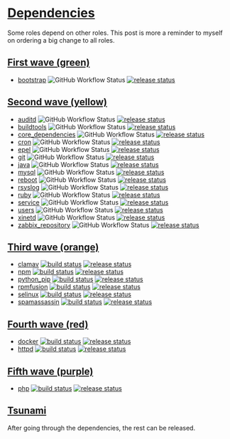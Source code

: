# [Dependencies](#dependencies)

Some roles depend on other roles. This post is more a reminder to myself on ordering a big change to all roles.

## [First wave (green)](#first-wave)
- [bootstrap](https://github.com/buluma/ansible-role-bootstrap) ![GitHub Workflow Status](https://img.shields.io/github/workflow/status/buluma/ansible-role-bootstrap/Ansible%20Molecule) [![release status](https://img.shields.io/github/commits-since/buluma/ansible-role-bootstrap/latest.svg)](https://github.com/buluma/ansible-role-bootstrap/releases)

## [Second wave (yellow)](#second-wave)
- [auditd](https://github.com/buluma/ansible-role-auditd) ![GitHub Workflow Status](https://img.shields.io/github/workflow/status/buluma/ansible-role-auditd/Ansible%20Molecule) [![release status](https://img.shields.io/github/commits-since/buluma/ansible-role-auditd/latest.svg)](https://github.com/buluma/ansible-role-auditd/releases)
- [buildtools](https://github.com/buluma/ansible-role-buildtools) ![GitHub Workflow Status](https://img.shields.io/github/workflow/status/buluma/ansible-role-buildtools/Ansible%20Molecule) [![release status](https://img.shields.io/github/commits-since/buluma/ansible-role-buildtools/latest.svg)](https://github.com/buluma/ansible-role-buildtools/releases)
- [core_dependencies](https://github.com/buluma/ansible-role-core_dependencies) ![GitHub Workflow Status](https://img.shields.io/github/workflow/status/buluma/ansible-role-core_dependencies/Ansible%20Molecule) [![release status](https://img.shields.io/github/commits-since/buluma/ansible-role-core_dependencies/latest.svg)](https://github.com/buluma/ansible-role-core_dependencies/releases)
- [cron](https://github.com/buluma/ansible-role-cron) ![GitHub Workflow Status](https://img.shields.io/github/workflow/status/buluma/ansible-role-cron/Ansible%20Molecule) [![release status](https://img.shields.io/github/commits-since/buluma/ansible-role-cron/latest.svg)](https://github.com/buluma/ansible-role-cron/releases)
- [epel](https://github.com/buluma/ansible-role-epel) ![GitHub Workflow Status](https://img.shields.io/github/workflow/status/buluma/ansible-role-epel/Ansible%20Molecule) [![release status](https://img.shields.io/github/commits-since/buluma/ansible-role-epel/latest.svg)](https://github.com/buluma/ansible-role-epel/releases)
- [git](https://github.com/buluma/ansible-role-git) ![GitHub Workflow Status](https://img.shields.io/github/workflow/status/buluma/ansible-role-git/Ansible%20Molecule) [![release status](https://img.shields.io/github/commits-since/buluma/ansible-role-git/latest.svg)](https://github.com/buluma/ansible-role-git/releases)
- [java](https://github.com/buluma/ansible-role-java) ![GitHub Workflow Status](https://img.shields.io/github/workflow/status/buluma/ansible-role-java/Ansible%20Molecule) [![release status](https://img.shields.io/github/commits-since/buluma/ansible-role-java/latest.svg)](https://github.com/buluma/ansible-role-java/releases)
- [mysql](https://github.com/buluma/ansible-role-mysql) ![GitHub Workflow Status](https://img.shields.io/github/workflow/status/buluma/ansible-role-mysql/Ansible%20Molecule) [![release status](https://img.shields.io/github/commits-since/buluma/ansible-role-mysql/latest.svg)](https://github.com/buluma/ansible-role-mysql/releases)
- [reboot](https://github.com/buluma/ansible-role-reboot) ![GitHub Workflow Status](https://img.shields.io/github/workflow/status/buluma/ansible-role-reboot/Ansible%20Molecule) [![release status](https://img.shields.io/github/commits-since/buluma/ansible-role-reboot/latest.svg)](https://github.com/buluma/ansible-role-reboot/releases)
- [rsyslog](https://github.com/buluma/ansible-role-rsyslog) ![GitHub Workflow Status](https://img.shields.io/github/workflow/status/buluma/ansible-role-rsyslog/Ansible%20Molecule) [![release status](https://img.shields.io/github/commits-since/buluma/ansible-role-rsyslog/latest.svg)](https://github.com/buluma/ansible-role-rsyslog/releases)
- [ruby](https://github.com/buluma/ansible-role-ruby) ![GitHub Workflow Status](https://img.shields.io/github/workflow/status/buluma/ansible-role-ruby/Ansible%20Molecule) [![release status](https://img.shields.io/github/commits-since/buluma/ansible-role-ruby/latest.svg)](https://github.com/buluma/ansible-role-ruby/releases)
- [service](https://github.com/buluma/ansible-role-service) ![GitHub Workflow Status](https://img.shields.io/github/workflow/status/buluma/ansible-role-service/Ansible%20Molecule) [![release status](https://img.shields.io/github/commits-since/buluma/ansible-role-service/latest.svg)](https://github.com/buluma/ansible-role-service/releases)
- [users](https://github.com/buluma/ansible-role-users) ![GitHub Workflow Status](https://img.shields.io/github/workflow/status/buluma/ansible-role-users/Ansible%20Molecule) [![release status](https://img.shields.io/github/commits-since/buluma/ansible-role-users/latest.svg)](https://github.com/buluma/ansible-role-users/releases)
- [xinetd](https://github.com/buluma/ansible-role-xinetd) ![GitHub Workflow Status](https://img.shields.io/github/workflow/status/buluma/ansible-role-xinetd/Ansible%20Molecule) [![release status](https://img.shields.io/github/commits-since/buluma/ansible-role-xinetd/latest.svg)](https://github.com/buluma/ansible-role-xinetd/releases)
- [zabbix_repository](https://github.com/buluma/ansible-role-zabbix_repository) ![GitHub Workflow Status](https://img.shields.io/github/workflow/status/buluma/ansible-role-zabbix_repository/Ansible%20Molecule) [![release status](https://img.shields.io/github/commits-since/buluma/ansible-role-zabbix_repository/latest.svg)](https://github.com/buluma/ansible-role-zabbix_repository/releases)

## [Third wave (orange)](#third-wave)
- [clamav](https://github.com/buluma/ansible-role-clamav) [![build status](https://api.travis-ci.org/buluma/ansible-role-clamav.svg?branch=master)](https://travis-ci.org/buluma/ansible-role-clamav) [![release status](https://img.shields.io/github/commits-since/buluma/ansible-role-clamav/latest.svg)](https://github.com/buluma/ansible-role-clamav/releases)
- [npm](https://github.com/buluma/ansible-role-npm) [![build status](https://api.travis-ci.org/buluma/ansible-role-npm.svg?branch=master)](https://travis-ci.org/buluma/ansible-role-npm) [![release status](https://img.shields.io/github/commits-since/buluma/ansible-role-npm/latest.svg)](https://github.com/buluma/ansible-role-npm/releases)
- [python_pip](https://github.com/buluma/ansible-role-python_pip) [![build status](https://api.travis-ci.org/buluma/ansible-role-python_pip.svg?branch=master)](https://travis-ci.org/buluma/ansible-role-python_pip) [![release status](https://img.shields.io/github/commits-since/buluma/ansible-role-python_pip/latest.svg)](https://github.com/buluma/ansible-role-python_pip/releases)
- [rpmfusion](https://github.com/buluma/ansible-role-rpmfusion) [![build status](https://api.travis-ci.org/buluma/ansible-role-rpmfusion.svg?branch=master)](https://travis-ci.org/buluma/ansible-role-rpmfusion) [![release status](https://img.shields.io/github/commits-since/buluma/ansible-role-rpmfusion/latest.svg)](https://github.com/buluma/ansible-role-rpmfusion/releases)
- [selinux](https://github.com/buluma/ansible-role-selinux) [![build status](https://api.travis-ci.org/buluma/ansible-role-selinux.svg?branch=master)](https://travis-ci.org/buluma/ansible-role-selinux) [![release status](https://img.shields.io/github/commits-since/buluma/ansible-role-selinux/latest.svg)](https://github.com/buluma/ansible-role-selinux/releases)
- [spamassassin](https://github.com/buluma/ansible-role-spamassassin) [![build status](https://api.travis-ci.org/buluma/ansible-role-spamassassin.svg?branch=master)](https://travis-ci.org/buluma/ansible-role-spamassassin) [![release status](https://img.shields.io/github/commits-since/buluma/ansible-role-spamassassin/latest.svg)](https://github.com/buluma/ansible-role-spamassassin/releases)

## [Fourth wave (red)](#fourth-wave)
- [docker](https://github.com/buluma/ansible-role-docker) [![build status](https://api.travis-ci.org/buluma/ansible-role-docker.svg?branch=master)](https://travis-ci.org/buluma/ansible-role-docker) [![release status](https://img.shields.io/github/commits-since/buluma/ansible-role-docker/latest.svg)](https://github.com/buluma/ansible-role-docker/releases)
- [httpd](https://github.com/buluma/ansible-role-httpd) [![build status](https://api.travis-ci.org/buluma/ansible-role-httpd.svg?branch=master)](https://travis-ci.org/buluma/ansible-role-httpd) [![release status](https://img.shields.io/github/commits-since/buluma/ansible-role-httpd/latest.svg)](https://github.com/buluma/ansible-role-httpd/releases)

## [Fifth wave (purple)](#fifth-wave)
- [php](https://github.com/buluma/ansible-role-php) [![build status](https://api.travis-ci.org/buluma/ansible-role-php.svg?branch=master)](https://travis-ci.org/buluma/ansible-role-php) [![release status](https://img.shields.io/github/commits-since/buluma/ansible-role-php/latest.svg)](https://github.com/buluma/ansible-role-php/releases)

## [Tsunami](#tsunami)

After going through the dependencies, the rest can be released.
